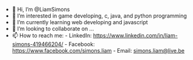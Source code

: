 - 👋 Hi, I’m @LiamSimons
- 👀 I’m interested in game developing, c, java, and python programming
- 🌱 I’m currently learning web developing and javascript
- 💞️ I’m looking to collaborate on ...
- 📫 How to reach me:
			- LinkedIn:   https://www.linkedin.com/in/liam-simons-419466204/
      - Facebook:   https://www.facebook.com/simons.liam
      - Email:      simons.liam@live.be

<!---
LiamSimons/LiamSimons is a ✨ special ✨ repository because its `README.md` (this file) appears on your GitHub profile.
You can click the Preview link to take a look at your changes.
--->

